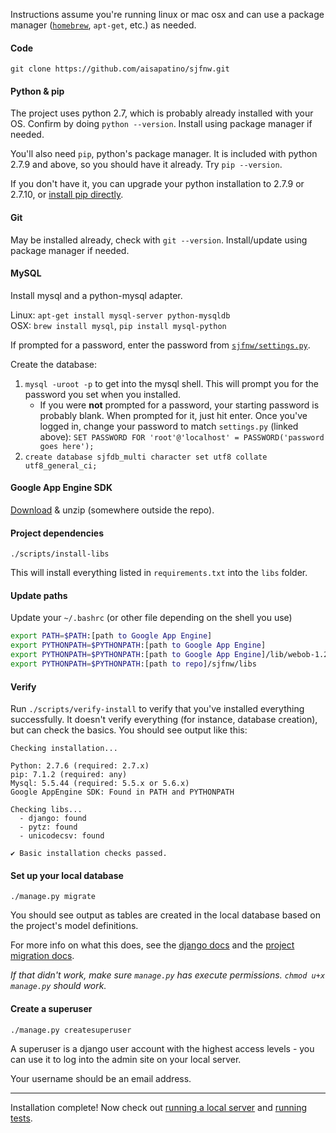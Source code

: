 Instructions assume you're running linux or mac osx and can use a package manager ([`homebrew`](http://brew.sh/), `apt-get`, etc.) as needed.

#### Code

`git clone https://github.com/aisapatino/sjfnw.git`

#### Python & pip

The project uses python 2.7, which is probably already installed with your OS. Confirm by doing `python --version`. Install using package manager if needed.

You'll also need `pip`, python's package manager. It is included with python 2.7.9 and above, so you should have it already. Try `pip --version`.

If you don't have it, you can upgrade your python installation to 2.7.9 or 2.7.10, or [install pip directly](https://pip.pypa.io/en/stable/installing.html).

#### Git

May be installed already, check with `git --version`. Install/update using package manager if needed.

#### MySQL

Install mysql and a python-mysql adapter.

Linux: `apt-get install mysql-server python-mysqldb`  
OSX: `brew install mysql`, `pip install mysql-python`

If prompted for a password, enter the password from [`sjfnw/settings.py`](https://github.com/aisapatino/sjfnw/blob/master/sjfnw/settings.py#L43).

Create the database:

1. `mysql -uroot -p` to get into the mysql shell. This will prompt you for the password you set when you installed.
    - If you were **not** prompted for a password, your starting password is probably blank.  When prompted for it, just hit enter.  Once you've logged in, change your password to match `settings.py` (linked above):
  `SET PASSWORD FOR 'root'@'localhost' = PASSWORD('password goes here');`
2. `create database sjfdb_multi character set utf8 collate utf8_general_ci;`


#### Google App Engine SDK

[Download](https://cloud.google.com/appengine/downloads#Google_App_Engine_SDK_for_Python) & unzip (somewhere outside the repo).

#### Project dependencies

`./scripts/install-libs`

This will install everything listed in `requirements.txt` into the `libs` folder.

#### Update paths

Update your `~/.bashrc` (or other file depending on the shell you use)

```sh
export PATH=$PATH:[path to Google App Engine]
export PYTHONPATH=$PYTHONPATH:[path to Google App Engine]
export PYTHONPATH=$PYTHONPATH:[path to Google App Engine]/lib/webob-1.2.3
export PYTHONPATH=$PYTHONPATH:[path to repo]/sjfnw/libs
```

#### Verify

Run `./scripts/verify-install` to verify that you've installed everything successfully. It doesn't verify everything (for instance, database creation), but can check the basics. You should see output like this:

```
Checking installation...

Python: 2.7.6 (required: 2.7.x)
pip: 7.1.2 (required: any)
Mysql: 5.5.44 (required: 5.5.x or 5.6.x)
Google AppEngine SDK: Found in PATH and PYTHONPATH

Checking libs...
  - django: found
  - pytz: found
  - unicodecsv: found

✔ Basic installation checks passed.
```

#### Set up your local database

`./manage.py migrate`

You should see output as tables are created in the local database based on the project's model definitions.

For more info on what this does, see the [django docs](https://docs.djangoproject.com/en/1.8/topics/migrations/) and the [project migration docs](../how-to/database.md).

_If that didn't work, make sure `manage.py` has execute permissions. `chmod u+x manage.py` should work._

#### Create a superuser

`./manage.py createsuperuser`

A superuser is a django user account with the highest access levels - you can use it to log into the admin site on your local server.

Your username should be an email address.

---

Installation complete! Now check out [running a local server](./local-server.md) and [running tests](./running-tests.md).
